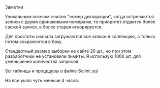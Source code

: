 ﻿Заметки

Уникальным ключом считаю "номер декларации", когда встречаются записи с двумя одинаковыми номерами, 
то приоритет отдается более свежей записи, а более старая игнорируется.

Для простоты сначала загружаются все записи в коллекцию, а только потом сохраняются в базу.

Стандартный размер выборки на сайте 20 шт., но при этом разработчики не установили лимиты.
Я использую 1000 шт. для уменьшения количества запросов.

Sql таблицы и процедуры в файле Sqlinit.sql

На все ушло чуть меньше 4 часов.